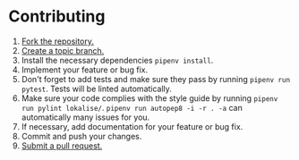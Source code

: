 # Contributing

1. [Fork the repository.][fork]
2. [Create a topic branch.][branch]
3. Install the necessary dependencies `pipenv install`.
4. Implement your feature or bug fix.
5. Don't forget to add tests and make sure they pass by running `pipenv run pytest`. Tests will be linted automatically.
6. Make sure your code complies with the style guide by running `pipenv run pylint lokalise/`. `pipenv run autopep8 -i -r . -a` can automatically many issues for you.
7. If necessary, add documentation for your feature or bug fix.
8. Commit and push your changes.
9. [Submit a pull request.][pr]

[fork]: http://help.github.com/fork-a-repo/
[branch]: https://help.github.com/en/github/collaborating-with-issues-and-pull-requests/about-branches
[pr]: https://help.github.com/en/github/collaborating-with-issues-and-pull-requests/about-pull-requests

